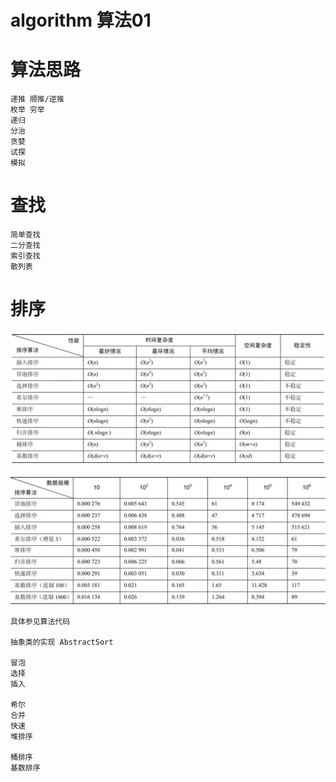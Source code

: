 # algorithm 算法01

# 算法思路

```
递推 顺推/逆推
枚举 穷举
递归
分治
贪婪
试探
模拟
```

# 查找

```
简单查找
二分查找
索引查找
散列表
```

# 排序

![排序性能](doc/img/sort_01.jpg)

![排序算法实测效率](doc/img/sort_02.jpg)

```
具体参见算法代码

抽象类的实现 AbstractSort

冒泡
选择
插入

希尔
合并
快速
堆排序

桶排序
基数排序
```